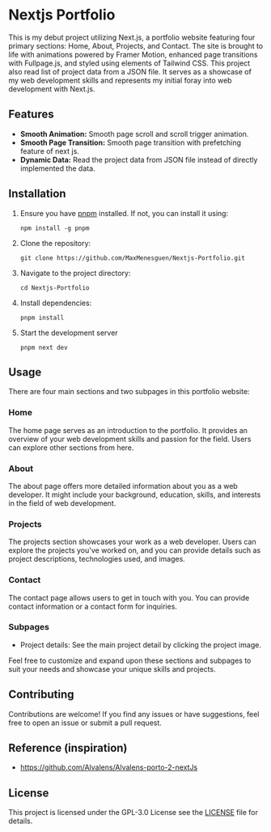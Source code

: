# Nextjs Portfolio

This is my debut project utilizing Next.js, a portfolio website featuring four primary sections: Home, About, Projects, and Contact. The site is brought to life with animations powered by Framer Motion, enhanced page transitions with Fullpage.js, and styled using elements of Tailwind CSS. This project also read list of project data from a JSON file. It serves as a showcase of my web development skills and represents my initial foray into web development with Next.js.


## Features

* **Smooth Animation:** Smooth page scroll and scroll trigger animation.
* **Smooth Page Transition:** Smooth page transition with prefetching feature of next js.
* **Dynamic Data:** Read the project data from JSON file instead of directly implemented the data.

## Installation

1. Ensure you have [pnpm](https://pnpm.io/) installed. If not, you can install it using:

   ```shell
   npm install -g pnpm
   ```
2. Clone the repository:

   ```shell
   git clone https://github.com/MaxMenesguen/Nextjs-Portfolio.git
   ```
3. Navigate to the project directory:

   ```shell
   cd Nextjs-Portfolio
   ```
4. Install dependencies:

   ```
   pnpm install
   ```
5. Start the development server

   ```shell
   pnpm next dev
   ```


## Usage

There are four main sections and two subpages in this portfolio website:

### Home

The home page serves as an introduction to the portfolio. It provides an overview of your web development skills and passion for the field. Users can explore other sections from here.

### About

The about page offers more detailed information about you as a web developer. It might include your background, education, skills, and interests in the field of web development.

### Projects

The projects section showcases your work as a web developer. Users can explore the projects you've worked on, and you can provide details such as project descriptions, technologies used, and images.

### Contact

The contact page allows users to get in touch with you. You can provide contact information or a contact form for inquiries.

### Subpages

- Project details: See the main project detail by clicking the project image.

Feel free to customize and expand upon these sections and subpages to suit your needs and showcase your unique skills and projects.


## Contributing

Contributions are welcome! If you find any issues or have suggestions, feel free to open an issue or submit a pull request.

## Reference (inspiration)

- https://github.com/Alvalens/Alvalens-porto-2-nextJs

## License

This project is licensed under the GPL-3.0 License see the [LICENSE](LICENSE) file for details.
